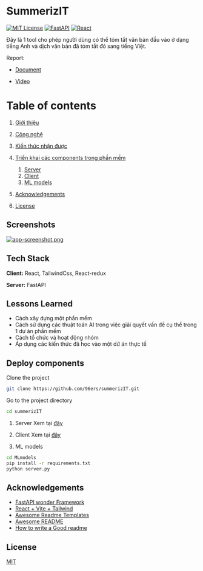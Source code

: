 # SummerizIT

[![MIT License](https://img.shields.io/badge/License-MIT-green.svg)](https://choosealicense.com/licenses/mit/)
[![FastAPI](https://img.shields.io/badge/FastAPI-005571?style=for-the-badge&logo=fastapi)](https://github.com/tiangolo/fastapi)
[![React](https://img.shields.io/badge/React-005571?style=for-the-badge&logo=react)](https://reactjs.org/)

Đây là 1 tool cho phép người dùng có thể tóm tắt văn bản đầu vào ở dạng tiếng Anh và dịch văn bản đã tóm tắt đó sang tiếng Việt.

Report: 
- [Document](https://docs.google.com/document/d/1URkyuv_C2SSsYtNu5gWc6Z3dcwwfmbhed4w3-lTxEzs/edit?fbclid=IwZXh0bgNhZW0CMTAAAR0eUyu2_G6jwXAX4kW2zOHcpEkP92G9ykkpEhIpxeOxVAlvLHDSvQjt2dA_aem_AYHzMUGWYPekvqyKVZdzHXUVkAvS30fK4nhSMRLY-uyK7chF_Pt1L5lGPs3rpIreN_fDw39QyqdwNhahnWhSTVGe#heading=h.12nop7awgiff)


- [Video](https://drive.google.com/drive/folders/1Q_DyHPz0xmShHvHyOr_PPgryo1ul51JM?usp=sharing)
# Table of contents

1. [Giới thiệu](#summerizIT)

2. [Công nghệ](#tech-stack)
3. [Kiến thức nhận được](#lessons-learned)
4. [Triển khai các components trong phần mềm](#deploy-components)
   1. [Server](server/README.md)
   2. [Client](client/README.md)
   3. [ML models](#deploy-components)
5. [Acknowledgements](#acknowledgements)
6. [License](#license)

## Screenshots

[![app-screenshot.png](https://i.postimg.cc/8CS5CwTc/app-screenshot.png)](https://postimg.cc/rDfcn102)
## Tech Stack

**Client:** React, TailwindCss, React-redux

**Server:** FastAPI
## Lessons Learned

- Cách xây dựng một phần mềm
- Cách sử dụng các thuật toán AI trong việc giải quyết vấn đề cụ thể trong 1 dự án phần mềm
- Cách tổ chức và hoạt động nhóm 
- Áp dụng các kiến thức đã học vào một dứ án thực tế

## Deploy components

Clone the project

```bash
git clone https://github.com/96ers/summerizIT.git
```

Go to the project directory

```bash
cd summerizIT
```

1. Server
Xem tại [đây](server/README.md)

2. Client
Xem tại [đây](client/README.md)

3. ML models
```bash
cd MLmodels
pip install -r requirements.txt
python server.py
```

## Acknowledgements
- [FastAPI wonder Framework](https://fastapi.tiangolo.com/)
- [React + Vite + Tailwind](https://vitejs.dev/guide/)
- [Awesome Readme Templates](https://awesomeopensource.com/project/elangosundar/awesome-README-templates)
- [Awesome README](https://github.com/matiassingers/awesome-readme)
- [How to write a Good readme](https://bulldogjob.com/news/449-how-to-write-a-good-readme-for-your-github-project)



## License

[MIT](LICENSE)
